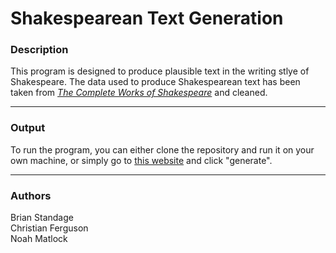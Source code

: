 # Shakespearean Text Generation

### Description
This program is designed to produce plausible text in the writing stlye of Shakespeare. The data used to produce Shakespearean text has been taken from [*The Complete Works of Shakespeare*](http://www.gutenberg.org/ebooks/100?msg=welcome_stranger) and cleaned.

---

### Output
To run the program, you can either clone the repository and run it on your own machine, or simply go to [this website](http://cgi.soic.indiana.edu/~fergusch/markov_shakespeare/) and click "generate".

---

### Authors
Brian Standage  
Christian Ferguson  
Noah Matlock
